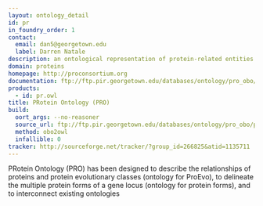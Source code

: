 ```yaml
---
layout: ontology_detail
id: pr
in_foundry_order: 1
contact: 
  email: dan5@georgetown.edu
  label: Darren Natale
description: an ontological representation of protein-related entities
domain: proteins
homepage: http://proconsortium.org
documentation: ftp://ftp.pir.georgetown.edu/databases/ontology/pro_obo/pro_readme.txt
products: 
  - id: pr.owl
title: PRotein Ontology (PRO)
build:
  oort_args: --no-reasoner
  source_url: ftp://ftp.pir.georgetown.edu/databases/ontology/pro_obo/pro.obo
  method: obo2owl
  infallible: 0
tracker: http://sourceforge.net/tracker/?group_id=266825&atid=1135711
---
```


PRotein Ontology (PRO) has been designed to describe the relationships of proteins and protein evolutionary classes (ontology for ProEvo), to delineate the multiple protein forms of a gene locus (ontology for protein forms), and to interconnect existing ontologies
